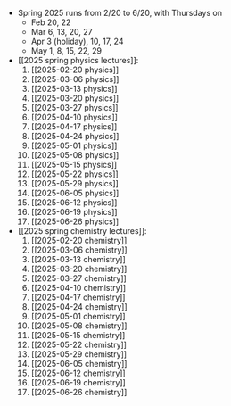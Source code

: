 - Spring 2025 runs from 2/20 to 6/20, with Thursdays on
	- Feb 20, 22
	- Mar 6, 13, 20, 27
	- Apr 3 (holiday), 10, 17, 24
	- May 1, 8, 15, 22, 29
- [[2025 spring physics lectures]]:
  1. [[2025-02-20 physics]]
  2. [[2025-03-06 physics]]
  3. [[2025-03-13 physics]]
  4. [[2025-03-20 physics]]
  5. [[2025-03-27 physics]]
  6. [[2025-04-10 physics]]
  7. [[2025-04-17 physics]]
  8. [[2025-04-24 physics]]
  9. [[2025-05-01 physics]]
  10. [[2025-05-08 physics]]
  11. [[2025-05-15 physics]]
  12. [[2025-05-22 physics]]
  13. [[2025-05-29 physics]]
  14. [[2025-06-05 physics]]
  15. [[2025-06-12 physics]]
  16. [[2025-06-19 physics]]
  17. [[2025-06-26 physics]]
- [[2025 spring chemistry lectures]]:
  1. [[2025-02-20 chemistry]]
  2. [[2025-03-06 chemistry]]
  3. [[2025-03-13 chemistry]]
  4. [[2025-03-20 chemistry]]
  5. [[2025-03-27 chemistry]]
  6. [[2025-04-10 chemistry]]
  7. [[2025-04-17 chemistry]]
  8. [[2025-04-24 chemistry]]
  9. [[2025-05-01 chemistry]]
  10. [[2025-05-08 chemistry]]
  11. [[2025-05-15 chemistry]]
  12. [[2025-05-22 chemistry]]
  13. [[2025-05-29 chemistry]]
  14. [[2025-06-05 chemistry]]
  15. [[2025-06-12 chemistry]]
  16. [[2025-06-19 chemistry]]
  17. [[2025-06-26 chemistry]]